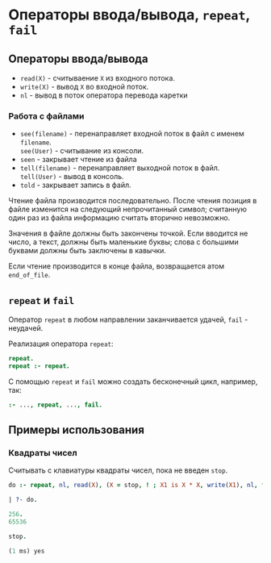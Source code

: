 # Операторы ввода/вывода, `repeat`, `fail`
## Операторы ввода/вывода
* `read(X)` - считываение `X` из входного потока.
* `write(X)` - вывод `X` во входной поток.
* `nl` - вывод в поток оператора перевода каретки

### Работа с файлами
* `see(filename)` - перенаправляет входной поток в файл с именем `filename`.  
    `see(User)` - считывание из консоли.
* `seen` - закрывает чтение из файла
* `tell(filename)` - перенаправляет выходной поток в файл.  
    `tell(User)` - вывод в консоль.
* `told` - закрывает запись в файл.

Чтение файла производится последовательно. После чтения позиция в файле изменится на следующий непрочитанный символ; считанную один раз из файла информацию считать вторично невозможно.

Значения в файле должны быть закончены точкой. Если вводится не число, а текст, должны быть маленькие буквы; слова с большими буквами должны быть заключены в кавычки.

Если чтение производится в конце файла, возвращается атом `end_of_file`.

## `repeat` и `fail`
Оператор `repeat` в любом направлении заканчивается удачей, `fail` - неудачей.

Реализация оператора `repeat`:
```prolog
repeat.
repeat :- repeat.
```

С помощью `repeat` и `fail` можно создать бесконечный цикл, например, так:
```prolog
:- ..., repeat, ..., fail.
```

## Примеры использования
### Квадраты чисел
Считывать с клавиатуры квадраты чисел, пока не введен `stop`.

```prolog
do :- repeat, nl, read(X), (X = stop, ! ; X1 is X * X, write(X1), nl, fail).
```

```prolog
| ?- do.

256.
65536

stop.

(1 ms) yes

```

